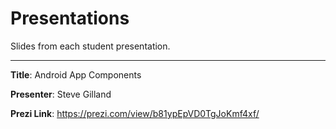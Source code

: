 # Presentations
Slides from each student presentation. 

---

**Title**: Android App Components

**Presenter**: Steve Gilland

**Prezi Link**: https://prezi.com/view/b81ypEpVD0TgJoKmf4xf/
